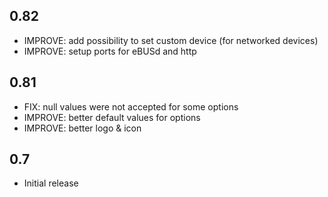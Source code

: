 <!-- https://developers.home-assistant.io/docs/add-ons/presentation#keeping-a-changelog -->

## 0.82
- IMPROVE: add possibility to set custom device (for networked devices)
- IMPROVE: setup ports for eBUSd and http

## 0.81

- FIX: null values were not accepted for some options
- IMPROVE: better default values for options
- IMPROVE: better logo & icon

## 0.7

- Initial release
